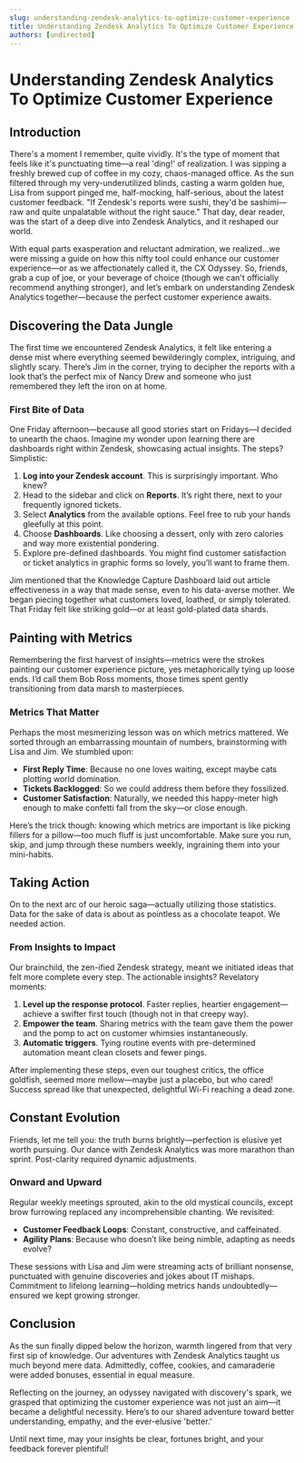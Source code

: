 ```yaml
---
slug: understanding-zendesk-analytics-to-optimize-customer-experience
title: Understanding Zendesk Analytics To Optimize Customer Experience
authors: [undirected]
---
```



# Understanding Zendesk Analytics To Optimize Customer Experience

## Introduction

There's a moment I remember, quite vividly. It's the type of moment that feels like it's punctuating time—a real 'ding!' of realization. I was sipping a freshly brewed cup of coffee in my cozy, chaos-managed office. As the sun filtered through my very-underutilized blinds, casting a warm golden hue, Lisa from support pinged me, half-mocking, half-serious, about the latest customer feedback. "If Zendesk's reports were sushi, they'd be sashimi—raw and quite unpalatable without the right sauce." That day, dear reader, was the start of a deep dive into Zendesk Analytics, and it reshaped our world. 

With equal parts exasperation and reluctant admiration, we realized…we were missing a guide on how this nifty tool could enhance our customer experience—or as we affectionately called it, the CX Odyssey. So, friends, grab a cup of joe, or your beverage of choice (though we can't officially recommend anything stronger), and let’s embark on understanding Zendesk Analytics together—because the perfect customer experience awaits. 

## Discovering the Data Jungle

The first time we encountered Zendesk Analytics, it felt like entering a dense mist where everything seemed bewilderingly complex, intriguing, and slightly scary. There’s Jim in the corner, trying to decipher the reports with a look that’s the perfect mix of Nancy Drew and someone who just remembered they left the iron on at home. 

### First Bite of Data
One Friday afternoon—because all good stories start on Fridays—I decided to unearth the chaos. Imagine my wonder upon learning there are dashboards right within Zendesk, showcasing actual insights. The steps? Simplistic:
1. **Log into your Zendesk account**. This is surprisingly important. Who knew?
2. Head to the sidebar and click on **Reports**. It’s right there, next to your frequently ignored tickets.
3. Select **Analytics** from the available options. Feel free to rub your hands gleefully at this point.
4. Choose **Dashboards**. Like choosing a dessert, only with zero calories and way more existential pondering.
5. Explore pre-defined dashboards. You might find customer satisfaction or ticket analytics in graphic forms so lovely, you’ll want to frame them.

Jim mentioned that the Knowledge Capture Dashboard laid out article effectiveness in a way that made sense, even to his data-averse mother. We began piecing together what customers loved, loathed, or simply tolerated. That Friday felt like striking gold—or at least gold-plated data shards.

## Painting with Metrics

Remembering the first harvest of insights—metrics were the strokes painting our customer experience picture, yes metaphorically tying up loose ends. I’d call them Bob Ross moments, those times spent gently transitioning from data marsh to masterpieces.

### Metrics That Matter
Perhaps the most mesmerizing lesson was on which metrics mattered. We sorted through an embarrassing mountain of numbers, brainstorming with Lisa and Jim. We stumbled upon:
- **First Reply Time**: Because no one loves waiting, except maybe cats plotting world domination.
- **Tickets Backlogged**: So we could address them before they fossilized.
- **Customer Satisfaction**: Naturally, we needed this happy-meter high enough to make confetti fall from the sky—or close enough.

Here’s the trick though: knowing which metrics are important is like picking fillers for a pillow—too much fluff is just uncomfortable. Make sure you run, skip, and jump through these numbers weekly, ingraining them into your mini-habits.

## Taking Action

On to the next arc of our heroic saga—actually utilizing those statistics. Data for the sake of data is about as pointless as a chocolate teapot. We needed action.

### From Insights to Impact
Our brainchild, the zen-ified Zendesk strategy, meant we initiated ideas that felt more complete every step. The actionable insights? Revelatory moments:
1. **Level up the response protocol**. Faster replies, heartier engagement—achieve a swifter first touch (though not in that creepy way).
2. **Empower the team**. Sharing metrics with the team gave them the power and the pomp to act on customer whimsies instantaneously.
3. **Automatic triggers**. Tying routine events with pre-determined automation meant clean closets and fewer pings.

After implementing these steps, even our toughest critics, the office goldfish, seemed more mellow—maybe just a placebo, but who cared! Success spread like that unexpected, delightful Wi-Fi reaching a dead zone.

## Constant Evolution

Friends, let me tell you: the truth burns brightly—perfection is elusive yet worth pursuing. Our dance with Zendesk Analytics was more marathon than sprint. Post-clarity required dynamic adjustments.

### Onward and Upward
Regular weekly meetings sprouted, akin to the old mystical councils, except brow furrowing replaced any incomprehensible chanting. We revisited:
- **Customer Feedback Loops**: Constant, constructive, and caffeinated.
- **Agility Plans**: Because who doesn’t like being nimble, adapting as needs evolve?

These sessions with Lisa and Jim were streaming acts of brilliant nonsense, punctuated with genuine discoveries and jokes about IT mishaps. Commitment to lifelong learning—holding metrics hands undoubtedly—ensured we kept growing stronger.

## Conclusion

As the sun finally dipped below the horizon, warmth lingered from that very first sip of knowledge. Our adventures with Zendesk Analytics taught us much beyond mere data. Admittedly, coffee, cookies, and camaraderie were added bonuses, essential in equal measure.

Reflecting on the journey, an odyssey navigated with discovery's spark, we grasped that optimizing the customer experience was not just an aim—it became a delightful necessity. Here’s to our shared adventure toward better understanding, empathy, and the ever-elusive 'better.'

Until next time, may your insights be clear, fortunes bright, and your feedback forever plentiful!
```
